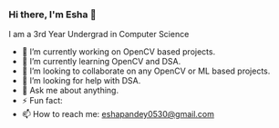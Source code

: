 ### Hi there, I'm Esha 👋

I am a 3rd Year Undergrad in Computer Science

- 🔭 I’m currently working on OpenCV based projects.
- 🌱 I’m currently learning OpenCV and DSA.
- 👯 I’m looking to collaborate on any OpenCV or ML based projects.
- 🤔 I’m looking for help with DSA.
- 💬 Ask me about anything.
- ⚡ Fun fact: 
- 📫 How to reach me: eshapandey0530@gmail.com


